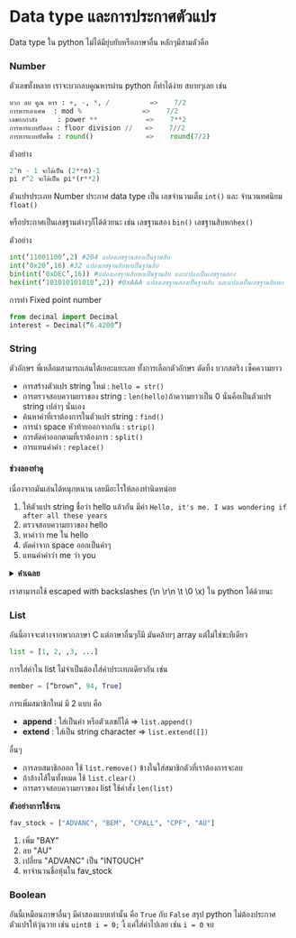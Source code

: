 # Data type และการประกาศตัวแปร

Data type ใน python ไม่ได้มียุ่บยับหรือภาษาอื่น หลักๆมีสามตัวคือ

### Number

ตัวเลขทั้งหลาย เราจะบวกลบคูณหารผ่าน python ก็ทำได้ง่าย สบายๆเลย เช่น

```python
บวก ลบ คูณ หาร : +, -, *, /          =>    7/2
การหารเอาเศษ  : mod %               =>    7/2
เลขยกกำลัง     : power **            =>    7**2
การหารแบบปัดลง : floor division //   =>    7//2
การหารแบบปัดขึ้น : round()             =>    round(7/2)
```

ตัวอย่าง

```python
2^n - 1 จะได้เป็น (2**n)-1
pi r^2 จะได้เป็น pi*(r**2)
```

ตัวแปรประเภท Number ประกาศ data type เป็น เลขจำนวนเต็ม `int()` และ จำนวนทศนิยม `float()`

หรือประกาศเป็นเลขฐานต่างๆก็ได้ด้วยนะ เช่น เลขฐานสอง `bin()` เลขฐานสิบหก`hex()`

ตัวอย่าง

```python
int(‘11001100’,2) #204 แปลงเลขฐานสองเป็นฐานสิบ
int(‘0x20’,16) #32 แปลงเลขฐานสิบหกเป็นฐานสิบ
bin(int(‘0xDEC’,16)) #แปลงเลขฐานสิบหกเป็นฐานสิบ และแปลงเป็นเลขฐานสอง
hex(int(‘101010101010’,2)) #0xAAA แปลงเลขฐานสองเป็นฐานสิบ และแปลงเป็นเลขฐานสิบหก
```

การทำ Fixed point number

```python
from decimal import Decimal
interest = Decimal(“6.4200”)
```

### String

ตัวอักษร พี่เหลือมสามารถเล่นได้เยอะแยะเลย ทั้งการเลือกตัวอักษร ตัดทิ้ง บวกสตริง เซ็คความยาว

* การสร้างตัวแปร string ใหม่ : `hello = str()`
* การตรวจสอบความยาวของ string : `len(hello)`ถ้าความยาวเป็น 0 นั่นคือเป็นตัวแปร string เปล่าๆ นั่นเอง
* ค้นหาคำที่เราต้องการในตัวแปร string : `find()`
* การนำ space หัวท้ายออกจากกัน : `strip()`
* การตัดคำออกตามที่เราต้องการ : `split()`
* การแทนค่าคำ : `replace()`

#### ช่วงลองทำดู

เนื่องจากมันเล่นได้หนุกหนาน เลยมีอะไรให้ลองทำนิดหน่อย

1. ให้ตัวแปร string ชื่อว่า hello แล้วกัน มีค่า `Hello, it's me. I was wondering if after all these years`
2. ตรวจสอบความยาวของ hello
3. หาคำว่า me ใน hello
4. ตัดคำจาก space ออกเป็นคำๆ
5. แทนค่าคำว่า me ว่า you

<details>

<summary><strong>คำเฉลย</strong></summary>

```python
hello = "Hello, it's me. I was wondering if after all these years"
len(hello)
hello.find("me")
hello.split(" ")
hello.replace("me","you")
```

</details>

เราสามารถใช้ escaped with backslashes (\n \r\n \t \0 \x) ใน python ได้ด้วยนะ

### List

อันนี้อาจจะต่างจากพวกภาษา C แต่ภาษาอื่นๆก็มี มันคล้ายๆ array แต่ไม่ใช่ซะทีเดียว

```python
list = [1, 2, ,3, ...]
```

การใส่ค่าใน list ไม่จำเป็นต้องใส่ค่าประเทภเดียวกัน เช่น

```python
member = [“brown”, 94, True]
```

การเพิ่มสมาชิกใหม่ มี 2 แบบ คือ

* **append** : ใส่เป็นคำ หรือตัวเลขก็ได้ => `list.append()`
* **extend**  : ใส่เป็น string character => `list.extend([])`

อื่นๆ

* การลบสมาชิกออก ใช้ `list.remove()` ข้างในใส่สมาชิกตัวที่เราต้องการจะลบ
* ถ้าล้างไส้ในทั้งหมด ใช้ `list.clear()`
* การตรวจสอบความยาวของ list ใช้คำสั่ง `len(list)`

**ตัวอย่างการใช้งาน**

```python
fav_stock = ["ADVANC", "BEM", "CPALL", "CPF", "AU"]
```

1. เพิ่ม "BAY"
2. ลบ "AU"
3. เปลี่ยน "ADVANC" เป็น "INTOUCH"
4. หาจำนวนชื่อหุ้นใน fav\_stock

<!-- <details>

<summary>คำเฉลย</summary>

```python
fav_stock.append("BAY")
fav_stock.remove("AU")
fav_stock[0] = "INTOUCH"
len(fav_stock)
```

</details> -->

### Boolean

อันนี้เหมือนภาษาอื่นๆ มีค่าสองแบบเท่านั้น คือ `True` กับ `False`
สรุป python ไม่ต้องประกาศตัวแปรให้วุ่นวาย เช่น `uint8 i = 0;` งี้ แค่ใส่ค่าไปเลย เช่น `i = 0` จบ
